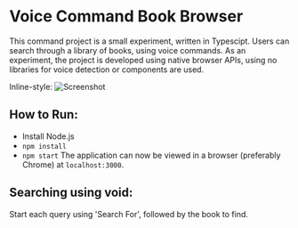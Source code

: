 # Voice Command Book Browser
This command project is a small experiment, written in Typescipt. Users can search through a library of books, using voice commands. As an experiment, the project is developed using native browser APIs, using no libraries for voice detection or components are used. 

Inline-style: 
![Screenshot](https://github.com/petercuret/Voice-Command-Book-Browser/blob/master/assets/screenshot.png "Screenshot")

## How to Run:
* Install Node.js
* `npm install`
* `npm start`
The application can now be viewed in a browser (preferably Chrome) at `localhost:3000`.

## Searching using void:
Start each query using 'Search For', followed by the book to find. 
